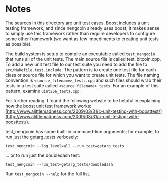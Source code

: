 # Notes
The sources in this directory are unit test cases.  Boost includes a
unit testing framework, and since nengcoin already uses boost, it makes
sense to simply use this framework rather than require developers to
configure some other framework (we want as few impediments to creating
unit tests as possible).

The build system is setup to compile an executable called `test_nengcoin`
that runs all of the unit tests.  The main source file is called
test_bitcoin.cpp. To add a new unit test file to our test suite you need 
to add the file to `src/Makefile.test.include`. The pattern is to create 
one test file for each class or source file for which you want to create 
unit tests.  The file naming convention is `<source_filename>_tests.cpp` 
and such files should wrap their tests in a test suite 
called `<source_filename>_tests`. For an example of this pattern, 
examine `uint256_tests.cpp`.

For further reading, I found the following website to be helpful in
explaining how the boost unit test framework works:
[http://www.alittlemadness.com/2009/03/31/c-unit-testing-with-boosttest/](http://www.alittlemadness.com/2009/03/31/c-unit-testing-with-boosttest/).

test_nengcoin has some built-in command-line arguments; for
example, to run just the getarg_tests verbosely:

    test_nengcoin --log_level=all --run_test=getarg_tests

... or to run just the doubledash test:

    test_nengcoin --run_test=getarg_tests/doubledash

Run `test_nengcoin --help` for the full list.

